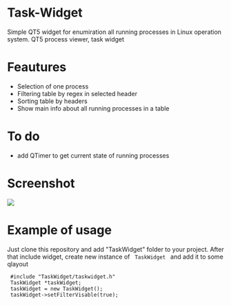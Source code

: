 # Task-Widget
Simple QT5 widget for enumiration all running processes in Linux operation system. QT5 process viewer, task widget

<h1> Feautures  </h1>
<ul>
  <li>Selection of one process</li>
  <li>Filtering table by regex in selected header</li>
  <li>Sorting table by headers</li>
  <li>Show main info about all running processes in a table</li>
</ul>

<h1> To do  </h1>
<ul>
  <li>add QTimer to get current state of running processes</li>
</ul>

<h1> Screenshot  </h1>
<img src="https://github.com/PavelMacarenko/Task-Widget/blob/master/screenshot.png">

<h1> Example of usage  </h1>
<p> Just clone this repository and add "TaskWidget" folder to your project. After that include widget, create new instance of <code> TaskWidget </code> and add it to some qlayout </p>
<pre><code> #include "TaskWidget/taskwidget.h"
 TaskWidget *taskWidget; 
 taskWidget = new TaskWidget(); 
 taskWidget->setFilterVisable(true); 
</code></pre>
